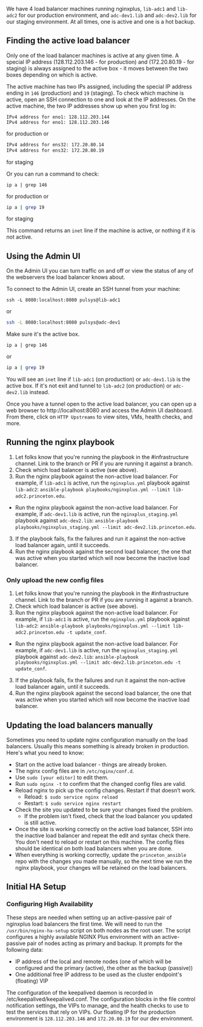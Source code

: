 We have 4 load balancer machines running nginxplus, `lib-adc1` and `lib-adc2` for our production environment, and `adc-dev1.lib` and `adc-dev2.lib` for our staging environment. At all times, one is active and one is a hot backup.

## Finding the active load balancer

Only one of the load balancer machines is active at any given time. A special IP address (128.112.203.146 - for production) and (172.20.80.19 - for staging) is always assigned to the active box - it moves between the two boxes depending on which is active.

The active machine has two IPs assigned, including the special IP address ending in `146` (production) and `19` (staging). To check which machine is active, open an SSH connection to one and look at the IP addresses. On the active machine, the two IP addresses show up when you first log in:

```
IPv4 address for eno1: 128.112.203.144
IPv4 address for eno1: 128.112.203.146
```

for production or

```bash
IPv4 address for ens32: 172.20.80.14
IPv4 address for ens32: 172.20.80.19

```
for staging

Or you can run a command to check:

```
ip a | grep 146
```

for production or

```bash
ip a | grep 19
```

for staging

This command returns an `inet` line if the machine is active, or nothing if it is not active.

## Using the Admin UI

On the Admin UI you can turn traffic on and off or view the status of any of the webservers the load balancer knows about.

To connect to the Admin UI, create an SSH tunnel from your machine:
```
ssh -L 8080:localhost:8080 pulsys@lib-adc1
```

or

```bash
ssh -L 8080:localhost:8080 pulsys@adc-dev1
```

Make sure it's the active box.
```
ip a | grep 146
```

or

```bash
ip a | grep 19
```

You will see an `inet` line if `lib-adc1` (on production) or `adc-dev1.lib` is the active box. If it's not exit and tunnel to `lib-adc2` (on production) or `adc-dev2.lib` instead.

Once you have a tunnel open to the active load balancer, you can open up a web browser to http://localhost:8080 and access the Admin UI dashboard. From there, click on `HTTP Upstreams` to view sites, VMs, health checks, and more.

## Running the nginx playbook

1. Let folks know that you're running the playbook in the #infrastructure channel. Link to the branch or PR if you are running it against a branch.
1. Check which load balancer is active (see above).
2. Run the nginx playbook against the non-active load balancer. For example, if `lib-adc1` is active, run the `nginxplus.yml` playbook against `lib-adc2`: `ansible-playbook playbooks/nginxplus.yml --limit lib-adc2.princeton.edu`.
  * Run the nginx playbook against the non-active load balancer. For example, if `adc-dev1.lib` is active, run the `nginxplus_staging.yml` playbook against `adc-dev2.lib`: `ansible-playbook playbooks/nginxplus_staging.yml --limit adc-dev2.lib.princeton.edu`.
3. If the playbook fails, fix the failures and run it against the non-active load balancer again, until it succeeds. 
4. Run the nginx playbook against the second load balancer, the one that was active when you started which will now become the inactive load balancer.

### Only upload the new config files
1. Let folks know that you're running the playbook in the #infrastructure channel. Link to the branch or PR if you are running it against a branch.
1. Check which load balancer is active (see above).
2. Run the nginx playbook against the non-active load balancer. For example, if `lib-adc1` is active, run the `nginxplus.yml` playbook against `lib-adc2`: `ansible-playbook playbooks/nginxplus.yml --limit lib-adc2.princeton.edu -t update_conf`.
  * Run the nginx playbook against the non-active load balancer. For example, if `adc-dev1.lib` is active, run the `nginxplus_staging.yml` playbook against `adc-dev2.lib`: `ansible-playbook playbooks/nginxplus.yml --limit adc-dev2.lib.princeton.edu -t update_conf`.
3. If the playbook fails, fix the failures and run it against the non-active load balancer again, until it succeeds.
4. Run the nginx playbook against the second load balancer, the one that was active when you started which will now become the inactive load balancer.


## Updating the load balancers manually

Sometimes you need to update nginx configuration manually on the load balancers. Usually this means something is already broken in production. Here's what you need to know:

- Start on the active load balancer - things are already broken.
- The nginx config files are in `/etc/nginx/conf.d`.
- Use `sudo [your editor]` to edit them.
- Run `sudo nginx -t` to confirm that the changed config files are valid.
- Reload nginx to pick up the config changes. Restart if that doesn’t work.
  - Reload: `$ sudo service nginx reload`
  - Restart: `$ sudo service nginx restart`
- Check the site you updated to be sure your changes fixed the problem.
  - If the problem isn't fixed, check that the load balancer you updated is still active.
- Once the site is working correctly on the active load balancer, SSH into the inactive load balancer and repeat the edit and syntax check there. You don't need to reload or restart on this machine. The config files should be identical on both load balancers when you are done.
- When everything is working correctly, update the `princeton_ansible` repo with the changes you made manually, so the next time we run the nginx playbook, your changes will be retained on the load balancers.

## Initial HA Setup

### Configuring High Availability 

These steps are needed when setting up an active-passive pair of nginxplus load balancers the first time. We will need to run the `/usr/bin/nginx-ha-setup` script on both nodes as the root user. The script configures a highly available NGINX Plus environment with an active-passive pair of nodes acting as primary and backup. It prompts for the following data:

- IP address of the local and remote nodes (one of which will be configured and the primary (active), the other as the backup (passive))
- One additional free IP address to be used as the cluster endpoint's (floating) VIP

The configuration of the keepalived daemon is recorded in /etc/keepalived/keepalived.conf. The configuration blocks in the file control notification settings, the VIPs to manage, and the health checks to use to test the services that rely on VIPs. Our floating IP for the production environment is `128.112.203.146` and `172.20.80.19` for our dev environment.
